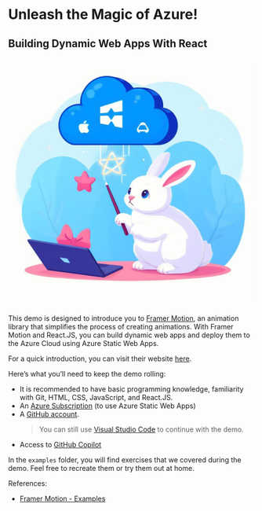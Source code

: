 # Unleash the Magic of Azure!
## Building Dynamic Web Apps With React

![Bunny creating magic - this image was created with Bing Chat](./demoreact/src/bunny.jpg)

This demo is designed to introduce you to [Framer Motion](https://www.framer.com/motion/), an animation library that simplifies the process of creating animations. With Framer Motion and React.JS, you can build dynamic web apps and deploy them to the Azure Cloud using Azure Static Web Apps.

For a quick introduction, you can visit their website [here](https://www.framer.com/motion/introduction/).

Here’s what you’ll need to keep the demo rolling:

- It is recommended to have basic programming knowledge, familiarity with Git, HTML, CSS, JavaScript, and React.JS.
- An [Azure Subscription](https://azure.microsoft.com/?WT.mc_id=academic-0000-abrilu) (to use Azure Static Web Apps)
- A [GitHub account](https://github.com/?WT.mc_id=academic-0000-abrilu).
    > You can still use [Visual Studio Code](https://code.visualstudio.com/?WT.mc_id=academic-0000-abrilu) to continue with the demo.
- Access to [GitHub Copilot](https://github.com/features/copilot)

In the `examples` folder, you will find exercises that we covered during the demo. Feel free to recreate them or try them out at home.

References:

- [Framer Motion - Examples](https://www.framer.com/motion/examples/)
